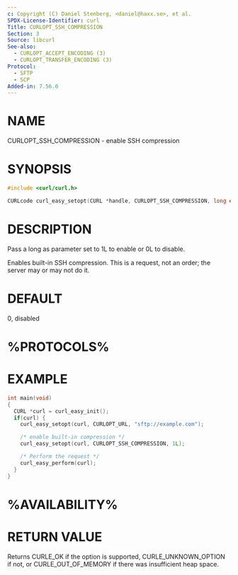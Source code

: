 ```yaml
---
c: Copyright (C) Daniel Stenberg, <daniel@haxx.se>, et al.
SPDX-License-Identifier: curl
Title: CURLOPT_SSH_COMPRESSION
Section: 3
Source: libcurl
See-also:
  - CURLOPT_ACCEPT_ENCODING (3)
  - CURLOPT_TRANSFER_ENCODING (3)
Protocol:
  - SFTP
  - SCP
Added-in: 7.56.0
---
```


# NAME

CURLOPT_SSH_COMPRESSION - enable SSH compression

# SYNOPSIS

~~~c
#include <curl/curl.h>

CURLcode curl_easy_setopt(CURL *handle, CURLOPT_SSH_COMPRESSION, long enable);
~~~

# DESCRIPTION

Pass a long as parameter set to 1L to enable or 0L to disable.

Enables built-in SSH compression. This is a request, not an order; the server
may or may not do it.

# DEFAULT

0, disabled

# %PROTOCOLS%

# EXAMPLE

~~~c
int main(void)
{
  CURL *curl = curl_easy_init();
  if(curl) {
    curl_easy_setopt(curl, CURLOPT_URL, "sftp://example.com");

    /* enable built-in compression */
    curl_easy_setopt(curl, CURLOPT_SSH_COMPRESSION, 1L);

    /* Perform the request */
    curl_easy_perform(curl);
  }
}
~~~

# %AVAILABILITY%

# RETURN VALUE

Returns CURLE_OK if the option is supported, CURLE_UNKNOWN_OPTION if not, or
CURLE_OUT_OF_MEMORY if there was insufficient heap space.
